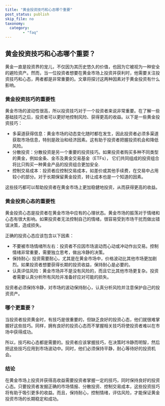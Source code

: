 ```yaml
---
title: "黄金投资技巧和心态哪个重要"
post_status: publish
skip_file: no
taxonomy:
  category:
        - "faq"
---
```


## 黄金投资技巧和心态哪个重要？

黄金一直是投资界的宠儿，不仅因为其历史悠久的价值，也因为它被视为一种安全的避险资产。然而，当一位投资者想要在黄金市场上投资并获利时，他需要关注投资技巧和心态，两者都是非常重要的。文章将探讨这两种因素对于黄金投资有什么影响。

### 黄金投资技巧的重要性

黄金市场的波动性很高，所以投资技巧对于一个投资者来说非常重要。在了解一些基础技巧之后，投资者可以更好地控制风险、获得更高的收益。以下是一些黄金投资技巧：

- 多渠道获得信息：黄金市场的动态变化随时都在发生，因此投资者必须多渠道获取市场信息，特别是政治和经济因素。这有助于投资者把握投资机会和降低风险。
- 分散投资：分散投资是另一个重要的投资技巧。如果投资者购买多种不同类型的黄金，例如金条、金币及黄金交易基金（ETFs）， 它们共同组成的投资组合将比只购买一种黄金产品的投资组合更加安全.
- 控制交易成本：投资者应控制交易成本，如差价或其他手续费，在交易中占用较小的部分。对于长期保留黄金投资，转让成本也是一个知道的因素。

这些技巧都可以帮助投资者在黄金市场上更加稳健地投资，从而获得更高的收益。

### 黄金投资心态的重要性

黄金投资心态是投资者在黄金市场中应有的心理状态。黄金市场的振荡对于情绪和心态有很大影响。如果投资者无法控制自己的情绪，很容易受到市场干扰而做出错误决策，造成损失。

正确的投资心态应该包含以下因素：

- 不要被市场情绪所左右：投资者不应因市场波动而心动或冲动作出交易。控制情绪非常重要，需要独立思考，做出冷静的决策。
- 保持耐心: 投资需要耐心，尤其是在黄金市场中，价格波动比其他市场更加剧烈。如果投资者想要获得长期的投资收益，保持耐心是必要的。
- 认真评估风险：黄金市场并不是没有风险的，而且它比其他市场更复杂。投资者需要认真分析所有风险并准备好应对可能的损失。

投资者必须保持冷静，对市场的波动保持耐心，认真分析风险并注意保护自己的投资资产。

### 哪个更重要？

当投资者投资黄金时，有技巧是很重要的，但缺乏良好的投资心态，他们就很难掌握好这些技巧。同样，拥有良好的投资心态而不掌握相关技巧将使投资者难以在市场中获得成功。

所以，技巧和心态都是需要的。投资者应该掌握技巧，在决策时冷静而明智，然后把这些技巧应用到市场波动中。同时，他们必须保持平静，耐心等待好的投资机会。

### 结论

在黄金市场上投资并获得高收益需要投资者掌握一定的技巧，同时保持良好的投资心态。只要投资者发掘正确的市场情报、分散投资、控制交易成本，这些投资技巧将有助于吸引更多的收益。而且，保持耐心，控制情绪，评估风险，才能保证黄金投资市场的长期稳定和成功。
